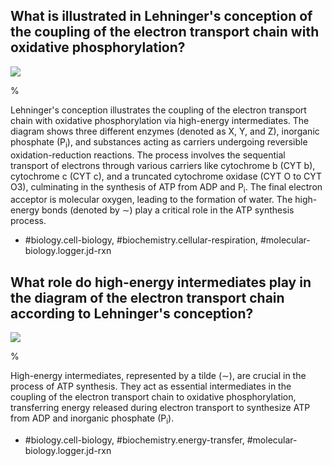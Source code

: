## What is illustrated in Lehninger's conception of the coupling of the electron transport chain with oxidative phosphorylation?

![](https://cdn.mathpix.com/cropped/2024_07_05_b6dcf9d941e3aa6c1191g-1.jpg?height=412&width=1192&top_left_y=195&top_left_x=175)

%

Lehninger's conception illustrates the coupling of the electron transport chain with oxidative phosphorylation via high-energy intermediates. The diagram shows three different enzymes (denoted as $\mathrm{X}$, $\mathrm{Y}$, and $\mathrm{Z}$), inorganic phosphate ($\mathrm{P}_{\mathrm{i}}$), and substances acting as carriers undergoing reversible oxidation-reduction reactions. The process involves the sequential transport of electrons through various carriers like cytochrome b (CYT b), cytochrome c (CYT c), and a truncated cytochrome oxidase (CYT O to CYT O3), culminating in the synthesis of ATP from ADP and $\mathrm{P}_{\mathrm{i}}$. The final electron acceptor is molecular oxygen, leading to the formation of water. The high-energy bonds (denoted by $\sim$) play a critical role in the ATP synthesis process.

- #biology.cell-biology, #biochemistry.cellular-respiration, #molecular-biology.logger.jd-rxn
  

## What role do high-energy intermediates play in the diagram of the electron transport chain according to Lehninger's conception?

![](https://cdn.mathpix.com/cropped/2024_07_05_b6dcf9d941e3aa6c1191g-1.jpg?height=412&width=1192&top_left_y=195&top_left_x=175)

%

High-energy intermediates, represented by a tilde ($\sim$), are crucial in the process of ATP synthesis. They act as essential intermediates in the coupling of the electron transport chain to oxidative phosphorylation, transferring energy released during electron transport to synthesize ATP from ADP and inorganic phosphate ($\mathrm{P}_{\mathrm{i}}$).

- #biology.cell-biology, #biochemistry.energy-transfer, #molecular-biology.logger.jd-rxn